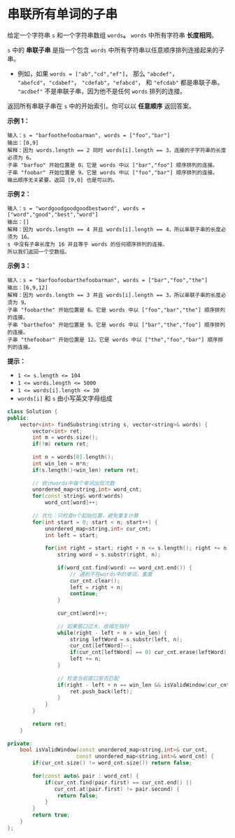 # 串联所有单词的子串

给定一个字符串 `s` 和一个字符串数组 `words`**。** `words` 中所有字符串 **长度相同**。

 `s` 中的 **串联子串** 是指一个包含 `words` 中所有字符串以任意顺序排列连接起来的子串。

- 例如，如果 `words = ["ab","cd","ef"]`， 那么 `"abcdef"`， `"abefcd"`，`"cdabef"`， `"cdefab"`，`"efabcd"`， 和 `"efcdab"` 都是串联子串。 `"acdbef"` 不是串联子串，因为他不是任何 `words` 排列的连接。

返回所有串联子串在 `s` 中的开始索引。你可以以 **任意顺序** 返回答案。

 

**示例 1：**

```
输入：s = "barfoothefoobarman", words = ["foo","bar"]
输出：[0,9]
解释：因为 words.length == 2 同时 words[i].length == 3，连接的子字符串的长度必须为 6。
子串 "barfoo" 开始位置是 0。它是 words 中以 ["bar","foo"] 顺序排列的连接。
子串 "foobar" 开始位置是 9。它是 words 中以 ["foo","bar"] 顺序排列的连接。
输出顺序无关紧要。返回 [9,0] 也是可以的。
```

**示例 2：**

```
输入：s = "wordgoodgoodgoodbestword", words = ["word","good","best","word"]
输出：[]
解释：因为 words.length == 4 并且 words[i].length == 4，所以串联子串的长度必须为 16。
s 中没有子串长度为 16 并且等于 words 的任何顺序排列的连接。
所以我们返回一个空数组。
```

**示例 3：**

```
输入：s = "barfoofoobarthefoobarman", words = ["bar","foo","the"]
输出：[6,9,12]
解释：因为 words.length == 3 并且 words[i].length == 3，所以串联子串的长度必须为 9。
子串 "foobarthe" 开始位置是 6。它是 words 中以 ["foo","bar","the"] 顺序排列的连接。
子串 "barthefoo" 开始位置是 9。它是 words 中以 ["bar","the","foo"] 顺序排列的连接。
子串 "thefoobar" 开始位置是 12。它是 words 中以 ["the","foo","bar"] 顺序排列的连接。
```

 

**提示：**

- `1 <= s.length <= 104`
- `1 <= words.length <= 5000`
- `1 <= words[i].length <= 30`
- `words[i]` 和 `s` 由小写英文字母组成



```cpp
class Solution {
public:
    vector<int> findSubstring(string s, vector<string>& words) {
        vector<int> ret;
        int m = words.size();
        if(!m) return ret;
        
        int n = words[0].length();
        int win_len = m*n;
        if(s.length()<win_len) return ret;
        
        // 统计words中每个单词出现次数
        unordered_map<string,int> word_cnt;
        for(const string& word:words)
            word_cnt[word]++;
        
        // 优化：只检查n个起始位置，避免重复计算
        for(int start = 0; start < n; start++) {
            unordered_map<string,int> cur_cnt;
            int left = start;
            
            for(int right = start; right + n <= s.length(); right += n) {
                string word = s.substr(right, n);
                
                if(word_cnt.find(word) == word_cnt.end()) {
                    // 遇到不在words中的单词，重置
                    cur_cnt.clear();
                    left = right + n;
                    continue;
                }
                
                cur_cnt[word]++;
                
                // 如果窗口过大，收缩左指针
                while(right - left + n > win_len) {
                    string leftWord = s.substr(left, n);
                    cur_cnt[leftWord]--;
                    if(cur_cnt[leftWord] == 0) cur_cnt.erase(leftWord);
                    left += n;
                }
                
                // 检查当前窗口是否匹配
                if(right - left + n == win_len && isValidWindow(cur_cnt, word_cnt)) {
                    ret.push_back(left);
                }
            }
        }
        
        return ret;
    }
    
private:
    bool isValidWindow(const unordered_map<string,int>& cur_cnt, 
                      const unordered_map<string,int>& word_cnt) {
        if(cur_cnt.size() != word_cnt.size()) return false;
        
        for(const auto& pair : word_cnt) {
            if(cur_cnt.find(pair.first) == cur_cnt.end() || 
               cur_cnt.at(pair.first) != pair.second) {
                return false;
            }
        }
        return true;
    }
};
```

